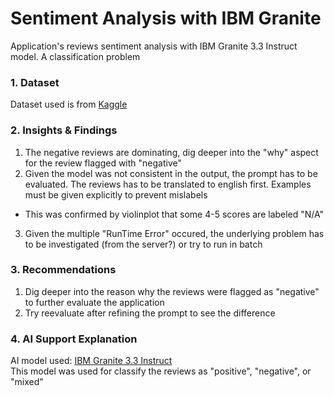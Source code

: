 # Sentiment Analysis with IBM Granite
Application's reviews sentiment analysis with IBM Granite 3.3 Instruct model. A classification problem 

### 1. Dataset
Dataset used is from [Kaggle](https://www.kaggle.com/datasets/ahmadseloabadi/tix-id-app-reviews-from-google-play-store/data)
### 2. Insights & Findings
1. The negative reviews are dominating, dig deeper into the "why" aspect for the review flagged with "negative"
2. Given the model was not consistent in the output, the prompt has to be evaluated. The reviews has to be translated to english first. Examples must be given explicitly to prevent mislabels
- This was confirmed by violinplot that some 4-5 scores are labeled "N/A"
3. Given the multiple "RunTime Error" occured, the underlying problem has to be investigated (from the server?) or try to run in batch
### 3. Recommendations
1. Dig deeper into the reason why the reviews were flagged as "negative" to further evaluate the application
2. Try reevaluate after refining the prompt to see the difference
### 4. AI Support Explanation
AI model used: [IBM Granite 3.3 Instruct](https://replicate.com/ibm-granite/granite-3.3-8b-instruct) \
This model was used for classify the reviews as "positive", "negative", or "mixed"
